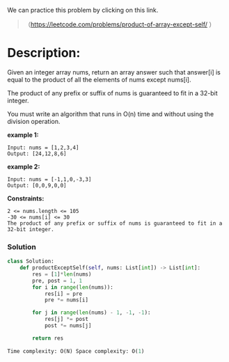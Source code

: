 We can practice this problem by clicking on this link.
>（https://leetcode.com/problems/product-of-array-except-self/  ）
# Description:
 <p> Given an integer array nums, return an array answer such that answer[i] is equal to the product of all the elements of nums except nums[i].

The product of any prefix or suffix of nums is guaranteed to fit in a 32-bit integer.

You must write an algorithm that runs in O(n) time and without using the division operation. </p> 

**example 1:**
```
Input: nums = [1,2,3,4]
Output: [24,12,8,6]
```

**example 2:**
```
Input: nums = [-1,1,0,-3,3]
Output: [0,0,9,0,0]
```

**Constraints:**
```
2 <= nums.length <= 105
-30 <= nums[i] <= 30
The product of any prefix or suffix of nums is guaranteed to fit in a 32-bit integer.
```

 ### Solution

```Python
class Solution:
    def productExceptSelf(self, nums: List[int]) -> List[int]:
        res = [1]*len(nums)
        pre, post = 1, 1
        for i in range(len(nums)):
            res[i] = pre
            pre *= nums[i]

        for j in range(len(nums) - 1, -1, -1):
            res[j] *= post
            post *= nums[j]

        return res
           
Time complexity: O(N) Space complexity: O(1)
```
